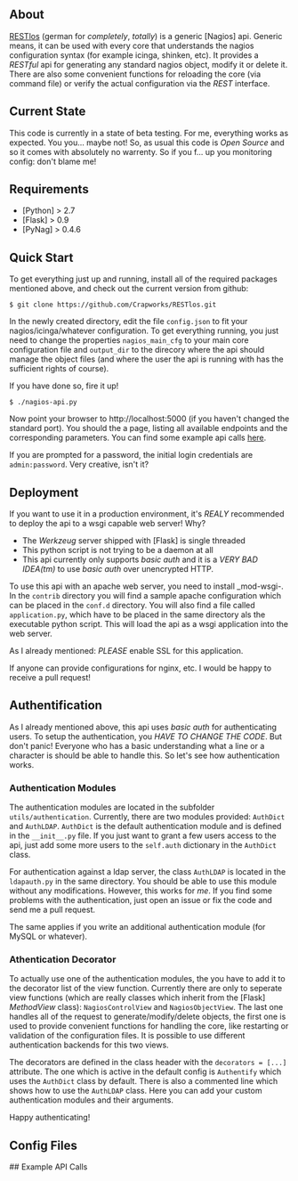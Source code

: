 ## About

[RESTlos] \(german for _completely_, _totally_\) is a generic [Nagios] api. Generic means, it can be used with every core that understands the nagios configuration syntax (for example icinga, shinken, etc). It provides a _RESTful_ api for generating any standard nagios object, modify it or delete it. There are also some convenient functions for reloading the core (via command file) or verify the actual configuration via the _REST_ interface.

## Current State

This code is currently in a state of beta testing. For me, everything works as expected. You you... maybe not! So, as usual this code is _Open Source_ and so it comes with absolutely no warrenty. So if you f... up you monitoring config: don't blame me!

## Requirements

- [Python] > 2.7
- [Flask] > 0.9
- [PyNag] > 0.4.6

## Quick Start

To get everything just up and running, install all of the required packages mentioned above, and check out the current version from github:

```
$ git clone https://github.com/Crapworks/RESTlos.git
```

In the newly created directory, edit the file `config.json` to fit your nagios/icinga/whatever configuration. To get everything running, you just need to change the properties `nagios_main_cfg` to your main core configuration file and `output_dir` to the direcory where the api should manage the object files (and where the user the api is running with has the sufficient rights of course).

If you have done so, fire it up!

```
$ ./nagios-api.py
```

Now point your browser to http://localhost:5000 (if you haven't changed the standard port). You should the a page, listing all available endpoints and the corresponding parameters. You can find some example api calls [here](#Examples).

If you are prompted for a password, the initial login credentials are `admin:password`. Very creative, isn't it?

## Deployment

If you want to use it in a production environment, it's *REALY* recommended to deploy the api to a wsgi capable web server! Why?
- The _Werkzeug_ server shipped with [Flask] is single threaded
- This python script is not trying to be a daemon at all
- This api currently only supports _basic auth_ and it is a *VERY BAD IDEA(tm)* to use _basic auth_ over unencrypted HTTP.

To use this api with an apache web server, you need to install _mod-wsgi-. In the `contrib` directory you will find a sample apache configuration which can be placed in the `conf.d` directory. You will also find a file called `application.py`, which have to be placed in the same directory als the executable python script. This will load the api as a wsgi application into the web server.

As I already mentioned: *PLEASE* enable SSL for this application.

If anyone can provide configurations for nginx, etc. I would be happy to receive a pull request!

## Authentification

As I already mentioned above, this api uses _basic auth_ for authenticating users. To setup the authentication, you *HAVE TO CHANGE THE CODE*. But don't panic! Everyone who has a basic understanding what a line or a character is should be able to handle this. So let's see how authentication works.

### Authentication Modules

The authentication modules are located in the subfolder `utils/authentication`. Currently, there are two modules provided: `AuthDict` and `AuthLDAP`. `AuthDict` is the default authentication module and is defined in the `__init__.py` file. If you just want to grant a few users access to the api, just add some more users to the `self.auth` dictionary in the `AuthDict` class.

For authentication against a ldap server, the class `AuthLDAP` is located in the `ldapauth.py` in the same directory. You should be able to use this module without any modifications. However, this works for _me_. If you find some problems with the authentication, just open an issue or fix the code and send me a pull request.

The same applies if you write an additional authentication module (for MySQL or whatever).

### Athentication Decorator

To actually use one of the authentication modules, the you have to add it to the decorator list of the view function. Currently there are only to seperate view functions (which are really classes which inherit from the [Flask] _MethodView_ class): `NagiosControlView` and `NagiosObjectView`. The last one handles all of the request to generate/modify/delete objects, the first one is used to provide convenient functions for handling the core, like restarting or validation of the configuration files. It is possible to use different authentication backends for this two views.

The decorators are defined in the class header with the `decorators = [...]` attribute. The one which is active in the default config is `Authentify` which uses the `AuthDict` class by default. There is also a commented line which shows how to use the `AuthLDAP` class. Here you can add your custom authentication modules and their arguments.

Happy authenticating!

## Config Files

<a name='Examples'/>
## Example API Calls

### 

[RESTlos]:https://github.com/Crapworks/RESTlos
[Naguis]:http://nagios.org
